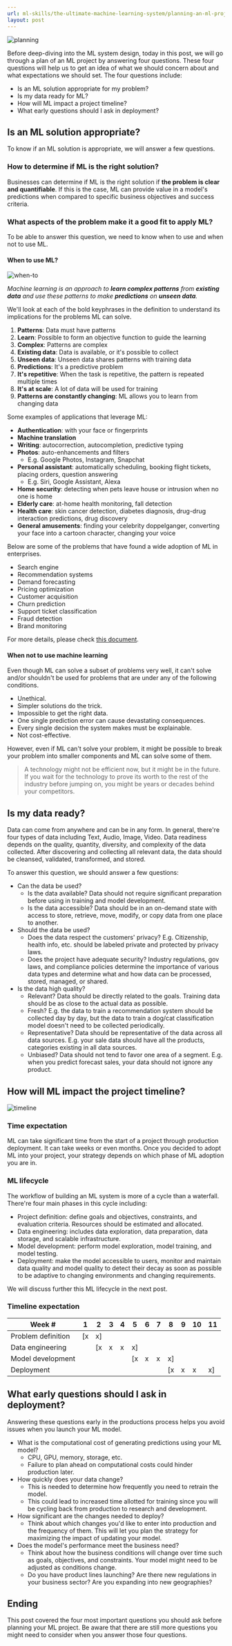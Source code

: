 ```yaml
---
url: ml-skills/the-ultimate-machine-learning-system/planning-an-ml-project
layout: post
---
```


![planning][planning]

Before deep-diving into the ML system design, today in this post, we will go through a plan of an ML project by answering four questions. These four questions will help us to get an idea of what we should concern about and what expectations we should set. The four questions include:

- Is an ML solution appropriate for my problem?
- Is my data ready for ML?
- How will ML impact a project timeline?
- What early questions should I ask in deployment?

<toc>

## Is an ML solution appropriate?

To know if an ML solution is appropriate, we will answer a few questions.

### How to determine if ML is the right solution?

Businesses can determine if ML is the right solution if **the problem is clear and quantifiable**. If this is the case, ML can provide value in a model's predictions when compared to specific business objectives and success criteria.

### What aspects of the problem make it a good fit to apply ML?

To be able to answer this question, we need to know when to use and when not to use ML.

#### When to use ML?

![when-to][when-to]

_Machine learning is an approach to **learn complex patterns** from **existing data** and use these patterns to make **predictions** on **unseen data**._

We'll look at each of the bold keyphrases in the definition to understand its implications for the problems ML can solve.

1. **Patterns**: Data must have patterns
2. **Learn**: Possible to form an objective function to guide the learning
3. **Complex**: Patterns are complex
4. **Existing data**: Data is available, or it's possible to collect
5. **Unseen data**: Unseen data shares patterns with training data
6. **Predictions**: It's a predictive problem
7. **It's repetitive**: When the task is repetitive, the pattern is repeated multiple times
8. **It's at scale**: A lot of data will be used for training
9. **Patterns are constantly changing**: ML allows you to learn from changing data

Some examples of applications that leverage ML:

- **Authentication**: with your face or fingerprints
- **Machine translation**
- **Writing**: autocorrection, autocompletion, predictive typing
- **Photos**: auto-enhancements and filters
  - E.g. Google Photos, Instagram, Snapchat
- **Personal assistant**: automatically scheduling, booking flight tickets, placing orders, question answering
  - E.g. Siri, Google Assistant, Alexa
- **Home security**: detecting when pets leave house or intrusion when no one is home
- **Elderly care**: at-home health monitoring, fall detection
- **Health care**: skin cancer detection, diabetes diagnosis, drug-drug interaction predictions, drug discovery
- **General amusements**: finding your celebrity doppelganger, converting your face into a cartoon character, changing your voice

Below are some of the problems that have found a wide adoption of ML in enterprises.

- Search engine
- Recommendation systems
- Demand forecasting
- Pricing optimization
- Customer acquisition
- Churn prediction
- Support ticket classification
- Fraud detection
- Brand monitoring

For more details, please check [this document](https://docs.google.com/document/d/15vCMf7SbDuxST9Q-rWtx8o7qHJQN2pE5urCDFTYI1zs/edit#heading=h.w8zj2fsf15p1).

#### When not to use machine learning

Even though ML can solve a subset of problems very well, it can't solve and/or shouldn't be used for problems that are under any of the following conditions.

- Unethical.
- Simpler solutions do the trick.
- Impossible to get the right data.
- One single prediction error can cause devastating consequences.
- Every single decision the system makes must be explainable.
- Not cost-effective.

However, even if ML can't solve your problem, it might be possible to break your problem into smaller components and ML can solve some of them.

> A technology might not be efficient now, but it might be in the future. If you wait for the technology to prove its worth to the rest of the industry before jumping on, you might be years or decades behind your competitors.

## Is my data ready?

Data can come from anywhere and can be in any form. In general, there're four types of data including Text, Audio, Image, Video. Data readiness depends on the quality, quantity, diversity, and complexity of the data collected. After discovering and collecting all relevant data, the data should be cleansed, validated, transformed, and stored.

To answer this question, we should answer a few questions:

- Can the data be used?
  - Is the data available? Data should not require significant preparation before using in training and model development.
  - Is the data accessible? Data should be in an on-demand state with access to store, retrieve, move, modify, or copy data from one place to another.
- Should the data be used?
  - Does the data respect the customers' privacy? E.g. Citizenship, health info, etc. should be labeled private and protected by privacy laws.
  - Does the project have adequate security? Industry regulations, gov laws, and compliance policies determine the importance of various data types and determine what and how data can be processed, stored, managed, or shared.
- Is the data high quality?
  - Relevant? Data should be directly related to the goals. Training data should be as close to the actual data as possible.
  - Fresh? E.g. the data to train a recommendation system should be collected day by day, but the data to train a dog/cat classification model doesn't need to be collected periodically.
  - Representative? Data should be representative of the data across all data sources. E.g. your sale data should have all the products, categories existing in all data sources.
  - Unbiased? Data should not tend to favor one area of a segment. E.g. when you predict forecast sales, your data should not ignore any product.

## How will ML impact the project timeline?

![timeline][timeline]

### Time expectation

ML can take significant time from the start of a project through production deployment. It can take weeks or even months. Once you decided to adopt ML into your project, your strategy depends on which phase of ML adoption you are in.

### ML lifecycle

The workflow of building an ML system is more of a cycle than a waterfall. There're four main phases in this cycle including:

- Project definition: define goals and objectives, constraints, and evaluation criteria. Resources should be estimated and allocated.
- Data engineering: includes data exploration, data preparation, data storage, and scalable infrastructure.
- Model development: perform model exploration, model training, and model testing.
- Deployment: make the model accessible to users, monitor and maintain data quality and model quality to detect their decay as soon as possible to be adaptive to changing environments and changing requirements.

We will discuss further this ML lifecycle in the next post.

### Timeline expectation

| Week #             | 1   | 2   | 3   | 4   | 5   | 6   | 7   | 8   | 9   | 10  | 11  |
| ------------------ | --- | --- | --- | --- | --- | --- | --- | --- | --- | --- | --- |
| Problem definition | [x  | x]  |     |     |     |     |     |     |     |     |     |
| Data engineering   |     | [x  | x   | x   | x]  |     |     |     |     |     |     |
| Model development  |     |     |     |     | [x  | x   | x   | x]  |     |     |     |
| Deployment         |     |     |     |     |     |     |     | [x  | x   | x   | x]  |

## What early questions should I ask in deployment?

Answering these questions early in the productions process helps you avoid issues when you launch your ML model.

- What is the computational cost of generating predictions using your ML model?
  - CPU, GPU, memory, storage, etc.
  - Failure to plan ahead on computational costs could hinder production later.
- How quickly does your data change?
  - This is needed to determine how frequently you need to retrain the model.
  - This could lead to increased time allotted for training since you will be cycling back from production to research and development.
- How significant are the changes needed to deploy?
  - Think about which changes you'd like to enter into production and the frequency of them. This will let you plan the strategy for maximizing the impact of updating your model.
- Does the model's performance meet the business need?
  - Think about how the business conditions will change over time such as goals, objectives, and constraints. Your model might need to be adjusted as conditions change.
  - Do you have product lines launching? Are there new regulations in your business sector? Are you expanding into new geographies?

## Ending

This post covered the four most important questions you should ask before planning your ML project. Be aware that there are still more questions you might need to consider when you answer those four questions.

<!-- MARKDOWN LINKS & IMAGES -->

[planning]: /assets/images/ml-skills/the-ultimate-machine-learning-system/planning-an-ml-project/planning.jpg
[when-to]: /assets/images/ml-skills/the-ultimate-machine-learning-system/planning-an-ml-project/when-to.jpg
[timeline]: /assets/images/ml-skills/the-ultimate-machine-learning-system/planning-an-ml-project/timeline.jpg
